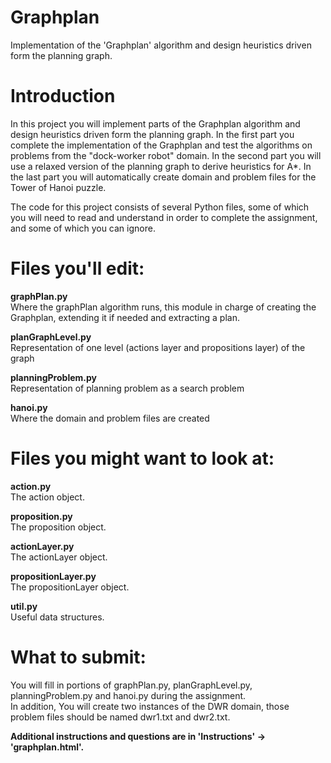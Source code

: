 # Graphplan
Implementation of the 'Graphplan' algorithm and design heuristics driven form the planning graph. 


# Introduction
In this project you will implement parts of the Graphplan algorithm and design heuristics driven form the planning graph. In the first part you complete the implementation of the Graphplan and test the algorithms on problems from the "dock-worker robot" domain. In the second part you will use a relaxed version of the planning graph to derive heuristics for A*. In the last part you will automatically create domain and problem files for the Tower of Hanoi puzzle.

The code for this project consists of several Python files, some of which you will need to read and understand in order to complete the assignment, and some of which you can ignore.
  

#  Files you'll edit:

**graphPlan.py**  
Where the graphPlan algorithm runs, this module in charge of creating the Graphplan, extending it if needed and extracting a plan.

**planGraphLevel.py**  
Representation of one level (actions layer and propositions layer) of the graph

**planningProblem.py**  
Representation of planning problem as a search problem

**hanoi.py**  
Where the domain and problem files are created  

# Files you might want to look at:

**action.py**   
The action object. 

**proposition.py**   
The proposition object. 

**actionLayer.py**  
The actionLayer object. 

**propositionLayer.py**   
The propositionLayer object. 

**util.py**  
Useful data structures. 


# What to submit:
You will fill in portions of graphPlan.py, planGraphLevel.py, planningProblem.py and hanoi.py during the assignment.  
 In addition, You will create two instances of the DWR domain, those problem files should be named dwr1.txt and dwr2.txt.






**Additional instructions and questions are in 'Instructions' -> 'graphplan.html'.**


